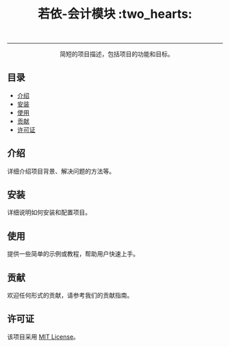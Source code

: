 <div align="center">
<h1>若依-会计模块 :two_hearts:</h1> 
</div>

---

<p style="text-align: center;"> 
  简短的项目描述，包括项目的功能和目标。
</p>

## 目录

- [介绍](#介绍)
- [安装](#安装)
- [使用](#使用)
- [贡献](#贡献)
- [许可证](#许可证)

## 介绍

详细介绍项目背景、解决问题的方法等。

## 安装

详细说明如何安装和配置项目。

## 使用

提供一些简单的示例或教程，帮助用户快速上手。

## 贡献

欢迎任何形式的贡献，请参考我们的贡献指南。

## 许可证


该项目采用 [MIT License](LICENSE)。


